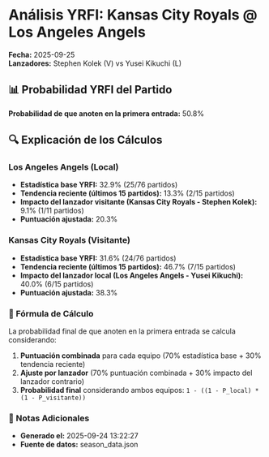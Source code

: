 # Análisis YRFI: Kansas City Royals @ Los Angeles Angels

**Fecha:** 2025-09-25  
**Lanzadores:** Stephen Kolek (V) vs Yusei Kikuchi (L)

## 📊 Probabilidad YRFI del Partido

**Probabilidad de que anoten en la primera entrada:** 50.8%

## 🔍 Explicación de los Cálculos

### Los Angeles Angels (Local)
- **Estadística base YRFI:** 32.9% (25/76 partidos)
- **Tendencia reciente (últimos 15 partidos):** 13.3% (2/15 partidos)
- **Impacto del lanzador visitante (Kansas City Royals - Stephen Kolek):** 9.1% (1/11 partidos)
- **Puntuación ajustada:** 20.3%

### Kansas City Royals (Visitante)
- **Estadística base YRFI:** 31.6% (24/76 partidos)
- **Tendencia reciente (últimos 15 partidos):** 46.7% (7/15 partidos)
- **Impacto del lanzador local (Los Angeles Angels - Yusei Kikuchi):** 40.0% (6/15 partidos)
- **Puntuación ajustada:** 38.3%

### 📝 Fórmula de Cálculo

La probabilidad final de que anoten en la primera entrada se calcula considerando:
1. **Puntuación combinada** para cada equipo (70% estadística base + 30% tendencia reciente)
2. **Ajuste por lanzador** (70% puntuación combinada + 30% impacto del lanzador contrario)
3. **Probabilidad final** considerando ambos equipos: `1 - ((1 - P_local) * (1 - P_visitante))`

### 📌 Notas Adicionales

- **Generado el:** 2025-09-24 13:22:27
- **Fuente de datos:** season_data.json
